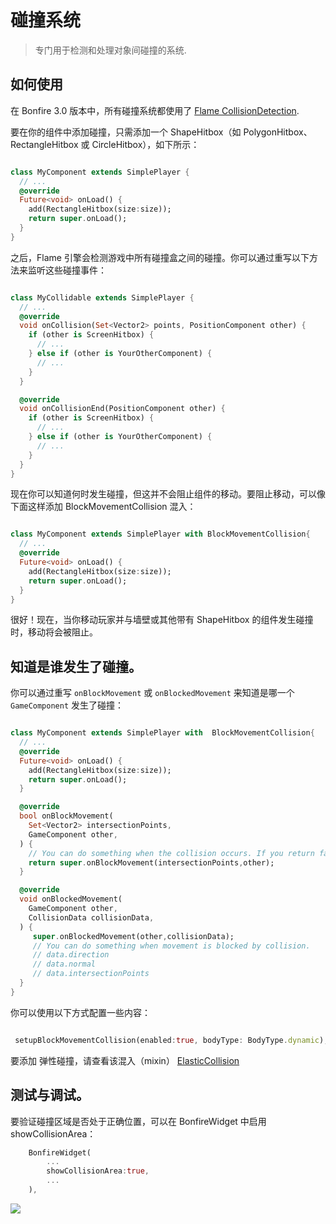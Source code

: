 # 碰撞系统

> 专门用于检测和处理对象间碰撞的系统.


## 如何使用

在 Bonfire 3.0 版本中，所有碰撞系统都使用了 [Flame CollisionDetection](https://docs.flame-engine.org/latest/flame/collision_detection.html).

要在你的组件中添加碰撞，只需添加一个 ShapeHitbox（如 PolygonHitbox、RectangleHitbox 或 CircleHitbox），如下所示：

```dart

class MyComponent extends SimplePlayer {
  // ...
  @override
  Future<void> onLoad() {
    add(RectangleHitbox(size:size));
    return super.onLoad();
  }
}

```

之后，Flame 引擎会检测游戏中所有碰撞盒之间的碰撞。你可以通过重写以下方法来监听这些碰撞事件：

```dart

class MyCollidable extends SimplePlayer {
  // ...
  @override
  void onCollision(Set<Vector2> points, PositionComponent other) {
    if (other is ScreenHitbox) {
      // ...
    } else if (other is YourOtherComponent) {
      // ...
    }
  }

  @override
  void onCollisionEnd(PositionComponent other) {
    if (other is ScreenHitbox) {
      // ...
    } else if (other is YourOtherComponent) {
      // ...
    }
  }
}

```

现在你可以知道何时发生碰撞，但这并不会阻止组件的移动。要阻止移动，可以像下面这样添加 BlockMovementCollision 混入：

```dart

class MyComponent extends SimplePlayer with BlockMovementCollision{
  // ...
  @override
  Future<void> onLoad() {
    add(RectangleHitbox(size:size));
    return super.onLoad();
  }
}

```

很好！现在，当你移动玩家并与墙壁或其他带有 ShapeHitbox 的组件发生碰撞时，移动将会被阻止。

## 知道是谁发生了碰撞。

你可以通过重写 `onBlockMovement` 或 `onBlockedMovement` 来知道是哪一个 `GameComponent` 发生了碰撞：

```dart

class MyComponent extends SimplePlayer with  BlockMovementCollision{
  // ...
  @override
  Future<void> onLoad() {
    add(RectangleHitbox(size:size));
    return super.onLoad();
  }

  @override
  bool onBlockMovement(
    Set<Vector2> intersectionPoints,
    GameComponent other,
  ) {
    // You can do something when the collision occurs. If you return false the blocking movement will not happen.
    return super.onBlockMovement(intersectionPoints,other);
  }

  @override
  void onBlockedMovement(
    GameComponent other,
    CollisionData collisionData,
  ) {
     super.onBlockedMovement(other,collisionData);
     // You can do something when movement is blocked by collision.
     // data.direction
     // data.normal
     // data.intersectionPoints 
  }
}
```

你可以使用以下方式配置一些内容：

```dart

 setupBlockMovementCollision(enabled:true, bodyType: BodyType.dynamic);

```

要添加 弹性碰撞，请查看该混入（mixin） [ElasticCollision](doc/mixins?id=ElasticCollision)


## 测试与调试。

要验证碰撞区域是否处于正确位置，可以在 BonfireWidget 中启用 showCollisionArea：
```dart
    BonfireWidget(
        ...
        showCollisionArea:true,
        ...
    ),
```

![](../../_media/show_collision.png)
